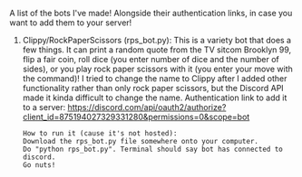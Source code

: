A list of the bots I've made! Alongside their authentication links, in case you want to add them to your server!
1. Clippy/RockPaperScissors (rps_bot.py):
       This is a variety bot that does a few things. It can print a random quote from the TV sitcom Brooklyn 99, flip a fair coin, roll dice (you enter number of dice          and the number of sides), or you play rock paper scissors with it (you enter your move with the command)! I tried to change the name to Clippy after I added other        functionality rather than only rock paper scissors, but the Discord API made it kinda difficult to change the name. Authentication link to add it to a                    server: https://discord.com/api/oauth2/authorize?client_id=875194027329331280&permissions=0&scope=bot
       
       How to run it (cause it's not hosted):
       Download the rps_bot.py file somewhere onto your computer.
       Do "python rps_bot.py". Terminal should say bot has connected to discord.
       Go nuts!
